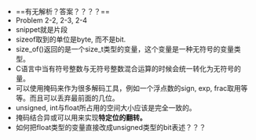 - ==有无解析？答案？？？？==
- Problem 2-2, 2-3, 2-4
- snippet就是片段
- sizeof取到的单位是byte, 而不是bit.
- size_of()返回的是一个size_t类型的变量，这个变量是一种无符号的变量类型。
- C语言中当有符号整数与无符号整数混合运算的时候会统一转化为无符号的量。
- 可以使用掩码来作为很多解码工具，例如一个浮点数的sign, exp, frac取用等等。而且可以丢弃最前面的几位。
- unsigned, int与float所占用的空间大小应该是完全一致的。
- 掩码结合异或可以用来实现**特定位的翻转。**
- 如何把float类型的变量直接改成unsigned类型的bit表述？？？